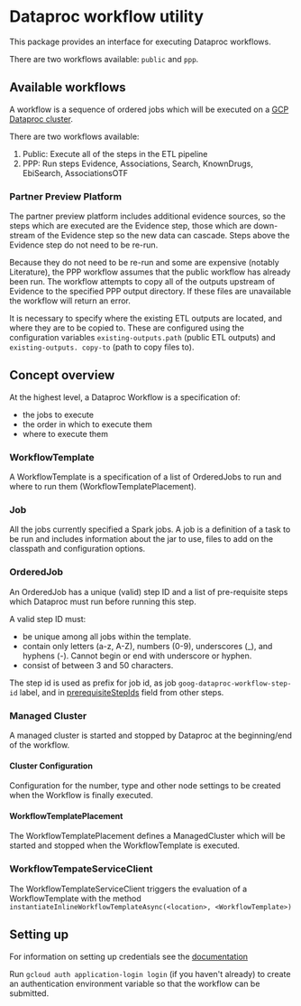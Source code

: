 # Dataproc workflow utility

This package provides an interface for executing Dataproc workflows. 

There are two workflows available: `public` and `ppp`. 

## Available workflows

A workflow is a sequence of ordered jobs which will be executed on a [GCP Dataproc cluster](https://cloud.google.com/dataproc/docs).

There are two workflows available: 
1. Public: Execute all of the steps in the ETL pipeline
2. PPP: Run steps Evidence, Associations, Search, KnownDrugs, EbiSearch, AssociationsOTF

### Partner Preview Platform

The partner preview platform includes additional evidence sources, so the steps which are executed are the 
Evidence step, those which are down-stream of the Evidence step so the new data can cascade. Steps above the 
Evidence step do not need to be re-run. 

Because they do not need to be re-run and some are expensive (notably Literature), the PPP workflow assumes that the 
public workflow has already been run. The workflow attempts to copy all of the outputs upstream of Evidence to the 
specified PPP output directory. If these files are unavailable the workflow will return an error. 

It is necessary to specify where the existing ETL outputs are located, and where they are to be copied to. These are 
configured using the configuration variables `existing-outputs.path` (public ETL outputs) and `existing-outputs.
copy-to` (path to copy files to).

## Concept overview

At the highest level, a Dataproc Workflow is a specification of:
- the jobs to execute
- the order in which to execute them
- where to execute them

### WorkflowTemplate

A WorkflowTemplate is a specification of a list of OrderedJobs to run and where to run them 
(WorkflowTemplatePlacement). 

### Job

All the jobs currently specified a Spark jobs. A job is a definition of a task to be run and includes information 
about the jar to use, files to add on the classpath and configuration options.

### OrderedJob

An OrderedJob has a unique (valid) step ID and a list of pre-requisite steps which Dataproc must run before running 
this step. 

A valid step ID must: 
- be unique among all jobs within the template.
- contain only letters (a-z, A-Z), numbers (0-9), underscores (_), and hyphens (-). Cannot begin or end with underscore
or hyphen. 
- consist of between 3 and 50 characters.

The step id is used as prefix for job id, as job `goog-dataproc-workflow-step-id` label, and in
[prerequisiteStepIds](https://cloud.google.com/dotnet/docs/reference/Google.Cloud.Dataproc.V1/latest/Google.Cloud.Dataproc.V1.OrderedJob#Google_Cloud_Dataproc_V1_OrderedJob_StepId) field from other
steps.
 
### Managed Cluster

A managed cluster is started and stopped by Dataproc at the beginning/end of the workflow.

#### Cluster Configuration

Configuration for the number, type and other node settings to be created when the Workflow is finally executed. 

#### WorkflowTemplatePlacement

The WorkflowTemplatePlacement defines a ManagedCluster which will be started and stopped when the WorkflowTemplate 
is executed.

### WorkflowTempateServiceClient

The WorkflowTemplateServiceClient triggers the evaluation of a WorkflowTemplate with the method 
`instantiateInlineWorkflowTemplateAsync(<location>, <WorkflowTemplate>)`

## Setting up

For information on setting up credentials see the [documentation](https://github.com/googleapis/google-cloud-java#authentication)

Run `gcloud auth application-login login` (if you haven't already) to create an authentication environment variable 
so that the workflow can be submitted.

